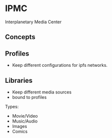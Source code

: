 # IPMC
Interplanetary Media Center

## Concepts

## Profiles

- Keep different configurations for ipfs networks.

## Libraries

- Keep different media sources
- bound to profiles

Types:
- Movie/Video
- Music/Audio
- Images
- Comics

